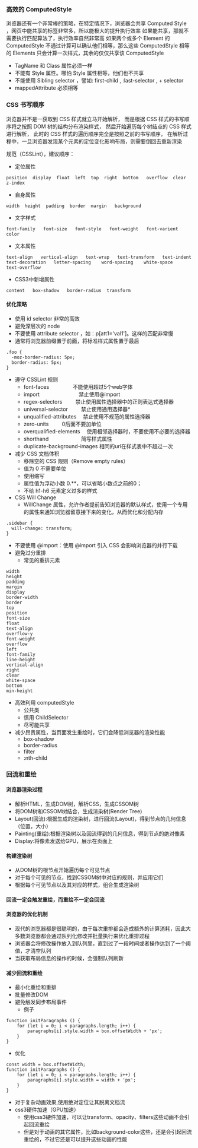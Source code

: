 ### 高效的 ComputedStyle
浏览器还有一个非常棒的策略，在特定情况下，浏览器会共享 Computed Style ，网页中能共享的标签非常多，所以能极大的提升执行效率
如果能共享，那就不需要执行匹配算法了，执行效率自然非常高
如果两个或多个 Element 的 ComputedStyle 不通过计算可以确认他们相等，那么这些 ComputedStyle 相等的 Elements 只会计算一次样式，其余的仅仅共享该 ComputedStyle
- TagName 和 Class 属性必须一样
- 不能有 Style 属性。哪怕 Style 属性相等，他们也不共享
- 不能使用 Sibling selector ，譬如: first-child , :last-selector , + selector 
- mappedAttribute 必须相等

### CSS 书写顺序
浏览器并不是一获取到 CSS 样式就立马开始解析，
而是根据 CSS 样式的书写顺序将之按照 DOM 树的结构分布渲染样式，
然后开始遍历每个树结点的 CSS 样式进行解析，
此时的 CSS 样式的遍历顺序完全是按照之前的书写顺序，
在解析过程中，一旦浏览器发现某个元素的定位变化影响布局，则需要倒回去重新渲染

规范（CSSLint），建议顺序：
- 定位属性
```
position  display  float  left  top  right  bottom   overflow  clear   z-index
```
- 自身属性
```
width  height  padding  border  margin   background
```
- 文字样式
```
font-family   font-size   font-style   font-weight   font-varient   color
```
- 文本属性
```
text-align   vertical-align   text-wrap   text-transform   text-indent    text-decoration   letter-spacing    word-spacing    white-space   text-overflow
```
- CSS3中新增属性
```
content   box-shadow   border-radius  transform
```

#### 优化策略
- 使用 id selector 非常的高效
- 避免深层次的 node
- 不要使用 attribute selector ，如：p[att1='val1']。这样的匹配非常慢
- 通常将浏览器前缀置于前面，将标准样式属性置于最后
```
.foo {
  -moz-border-radius: 5px;
  border-radius: 5px;
}
```
- 遵守 CSSLint 规则
  - font-faces        　　　　   不能使用超过5个web字体
  - import        　　　　　　　 禁止使用@import
  - regex-selectors        　　 禁止使用属性选择器中的正则表达式选择器
  - universal-selector    　　  禁止使用通用选择器*
  - unqualified-attributes    　禁止使用不规范的属性选择器
  - zero-units            　　  0后面不要加单位
  - overqualified-elements    　使用相邻选择器时，不要使用不必要的选择器
  - shorthand        　　　　　　简写样式属性
  - duplicate-background-images 相同的url在样式表中不超过一次
- 减少 CSS 文档体积
  - 移除空的 CSS 规则（Remove empty rules）
  - 值为 0 不需要单位
  - 使用缩写
  - 属性值为浮动小数 0.**，可以省略小数点之前的0；
  - 不给 h1-h6 元素定义过多的样式
- CSS Will Change
  - WillChange 属性，允许作者提前告知浏览器的默认样式，使用一个专用的属性来通知浏览器留意接下来的变化，从而优化和分配内存
```
.sidebar {
  will-change: transform;
}
```
- 不要使用 @import：使用 @import 引入 CSS 会影响浏览器的并行下载
- 避免过分重排
  - 常见的重排元素
```
width 
height 
padding 
margin 
display 
border-width 
border 
top 
position 
font-size 
float 
text-align 
overflow-y 
font-weight 
overflow 
left 
font-family 
line-height 
vertical-align 
right 
clear 
white-space 
bottom 
min-height
```
- 高效利用 computedStyle
  - 公共类
  - 慎用 ChildSelector
  - 尽可能共享
- 减少昂贵属性，当页面发生重绘时，它们会降低浏览器的渲染性能
  - box-shadow
  - border-radius
  - filter
  - :nth-child

### 回流和重绘
#### 浏览器渲染过程
- 解析HTML，生成DOM树，解析CSS，生成CSSOM树
- 将DOM树和CSSOM树结合，生成渲染树(Render Tree)
- Layout(回流):根据生成的渲染树，进行回流(Layout)，得到节点的几何信息（位置，大小）
- Painting(重绘):根据渲染树以及回流得到的几何信息，得到节点的绝对像素
- Display:将像素发送给GPU，展示在页面上

#### 构建渲染树
- 从DOM树的根节点开始遍历每个可见节点
- 对于每个可见的节点，找到CSSOM树中对应的规则，并应用它们
- 根据每个可见节点以及其对应的样式，组合生成渲染树

#### 回流一定会触发重绘，而重绘不一定会回流
#### 浏览器的优化机制
  - 现代的浏览器都是很聪明的，由于每次重排都会造成额外的计算消耗，因此大多数浏览器都会通过队列化修改并批量执行来优化重排过程
  - 浏览器会将修改操作放入到队列里，直到过了一段时间或者操作达到了一个阈值，才清空队列
  - 当获取布局信息的操作的时候，会强制队列刷新

#### 减少回流和重绘
- 最小化重绘和重排
- 批量修改DOM
- 避免触发同步布局事件
  - 例子 
```
function initParagraphs () {
    for (let i = 0; i < paragraphs.length; i++) {
        paragraphs[i].style.width = box.offsetWidth + 'px';
    }
}
```
  - 优化
```
const width = box.offsetWidth;
function initParagraphs () {
    for (let i = 0; i < paragraphs.length; i++) {
        paragraphs[i].style.width = width + 'px';
    }
}
```
- 对于复杂动画效果,使用绝对定位让其脱离文档流
- css3硬件加速（GPU加速）
  - 使用css3硬件加速，可以让transform、opacity、filters这些动画不会引起回流重绘
  - 但是对于动画的其它属性，比如background-color这些，还是会引起回流重绘的，不过它还是可以提升这些动画的性能
